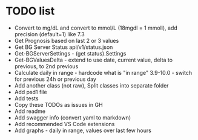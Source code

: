 # TODO list
- Convert to mg/dL and convert to mmol/L (18mgdl = 1 mmoll), add precision (default=1) like 7.3
- Get Prognosis based on last 2 or 3 values
- Get BG Server Status api/v1/status.json
- Get-BGServerSettings - (get status).Settings
- Get-BGValuesDelta - extend to use date, current value, delta to previous, to 2nd previous
- Calculate daily in range - hardcode what is "in range" 3.9-10.0 - switch for previous 24h or previous day
- Add another class (not raw), Split classes into separate folder
- Add psd1 file
- Add tests
- Copy these TODOs as issues in GH
- Add readme
- Add swagger info (convert yaml to markdown)
- Add recommended VS Code extensions
- Add graphs - daily in range, values over last few hours
